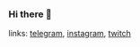 ### Hi there 👋
links: [telegram](https://t.me/mercyriall), [instagram](https://www.instagram.com/mercyriall/), [twitch](https://www.twitch.tv/mersiriall)
<!--
**mercyriall/mercyriall** is a ✨ _special_ ✨ repository because its `README.md` (this file) appears on your GitHub profile.

Here are some ideas to get you started:

- 🔭 I’m currently working on ...
- 🌱 I’m currently learning ...
- 👯 I’m looking to collaborate on ...
- 🤔 I’m looking for help with ...
- 💬 Ask me about ...
- 📫 How to reach me: ...
- 😄 Pronouns: ...
- ⚡ Fun fact: ...
-->
